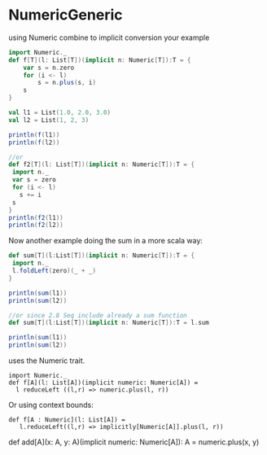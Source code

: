 # NumericGeneric

using Numeric combine to implicit conversion your example 

```scala
import Numeric._
def f[T](l: List[T])(implicit n: Numeric[T]):T = {
    var s = n.zero
    for (i <- l)
        s = n.plus(s, i)
    s
}

val l1 = List(1.0, 2.0, 3.0)
val l2 = List(1, 2, 3)

println(f(l1))
println(f(l2))

//or
def f2[T](l: List[T])(implicit n: Numeric[T]):T = {
 import n._
 var s = zero
 for (i <- l)
   s += i
 s
}
println(f2(l1))
println(f2(l2))
```


Now another example doing the sum in a more scala way:

```scala
def sum[T](l:List[T])(implicit n: Numeric[T]):T = {
 import n._
 l.foldLeft(zero)(_ + _)
}

println(sum(l1))
println(sum(l2))

//or since 2.8 Seq include already a sum function
def sum[T](l:List[T])(implicit n: Numeric[T]):T = l.sum

println(sum(l1))
println(sum(l2))
```



uses the Numeric trait.
```
import Numeric._
def f[A](l: List[A])(implicit numeric: Numeric[A]) = 
  l reduceLeft ((l,r) => numeric.plus(l, r))
```
Or using context bounds:
```
def f[A : Numeric](l: List[A]) =
   l.reduceLeft((l,r) => implicitly[Numeric[A]].plus(l, r))
```


def add[A](x: A, y: A)(implicit numeric: Numeric[A]): A = numeric.plus(x, y)


